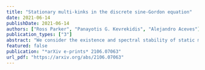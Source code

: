 ```yaml
---
title: "Stationary multi-kinks in the discrete sine-Gordon equation"
date: 2021-06-14
publishDate: 2021-06-14
authors: ["Ross Parker", "Panayotis G. Kevrekidis", "Alejandro Aceves"]
publication_types: ["3"]
abstract: "We consider the existence and spectral stability of static multi-kink structures in the discrete sine-Gordon equation, as a representative example of the family of discrete Klein-Gordon models. The multi-kinks are constructed using Lin's method from an alternating sequence of well-separated kink and antikink solutions. We then locate the point spectrum associated with these multi-kink solutions by reducing the spectral problem to a matrix equation. For an m-structure multi-kink, there will be m eigenvalues in the point spectrum near each eigenvalue of the primary kink, and, as long as the spectrum of the primary kink is imaginary, the spectrum of the multi-kink will be as well. We obtain analytic expressions for the eigenvalues of a multi-kink in terms of the eigenvalues and corresponding eigenfunctions of the primary kink, and these are in very good agreement with numerical results. We also perform numerical time-stepping experiments on perturbations of multi-kinks, and the outcomes of these simulations are interpreted using the spectral results."
featured: false
publication: "*arXiv e-prints* 2106.07063"
url_pdf: "https://arxiv.org/abs/2106.07063"
---
```


